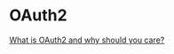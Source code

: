 # OAuth2

[What is OAuth2 and why should you care?](https://github.com/KiraDiShira/OAuth2/blob/master/FirstSteps/README.md#what-is-oauth-2-and-why-should-you-care)
